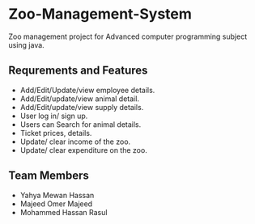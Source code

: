 # Zoo-Management-System
Zoo management project for Advanced computer programming subject using java.
## Requrements and Features
* Add/Edit/Update/view employee details.
* Add/Edit/update/view animal detail.
* Add/Edit/update/view supply details.
* User log in/ sign up.
* Users can Search for animal details.
* Ticket prices, details.
* Update/ clear income of the zoo.
* Update/ clear expenditure on the zoo.

## Team Members
* Yahya Mewan Hassan
* Majeed Omer Majeed
* Mohammed Hassan Rasul




